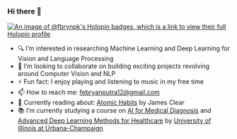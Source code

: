 ### Hi there 👋


<!-- 🔭 I’m currently working on ...
- 🤔 I’m looking for help with ...

-->
[![An image of @fbrynpk's Holopin badges, which is a link to view their full Holopin profile](https://holopin.me/fbrynpk)](https://holopin.io/@fbrynpk)
-  🔍 I’m interested in researching Machine Learning and Deep Learning for Vision and Language Processing
-  👯 I’m looking to collaborate on building exciting projects revolving around Computer Vision and NLP
- ⚡ Fun fact: I enjoy playing and listening to music in my free time
-  📫 How to reach me: febryanputra12@gmail.com
-  💬 Currently reading about: [Atomic Habits](https://www.amazon.com/Atomic-Habits-Proven-Build-Break/dp/0735211299) by James Clear
-  📚 I’m currently studying a course on [AI for Medical Diagnosis](https://www.coursera.org/learn/ai-for-medical-diagnosis/home/week/1) and [Advanced Deep Learning Methods for Healthcare](https://www.coursera.org/learn/advanced-deep-learning-methods-healthcare/home/week/1) by [University of Illinois at Urbana-Champaign](https://illinois.edu/)

<!--  🔭 I’m currently working on replicating and researching [Retentive Network: A Successor to Transformer for Large Language Models](https://arxiv.org/pdf/2307.08621.pdf) -->
